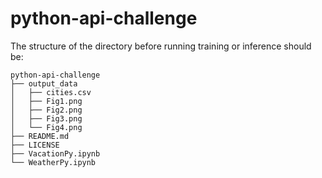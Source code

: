 # python-api-challenge


The structure of the directory before running training or inference should be:
```
python-api-challenge
├── output_data
│   ├── cities.csv
│   ├── Fig1.png
│   ├── Fig2.png
│   ├── Fig3.png
│   └── Fig4.png
├── README.md 
├── LICENSE
├── VacationPy.ipynb  
└── WeatherPy.ipynb
```
